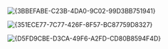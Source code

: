 ![{3BBEFABE-C23B-4DA0-9C02-99D3BB751941}](https://github.com/user-attachments/assets/8ff845db-8f38-4c2c-850b-c373359ed43a)


![{351ECE77-7C77-426F-8F57-BC87759D8327}](https://github.com/user-attachments/assets/497700d3-b02d-41a9-9a7e-cc28f4c29f3c)

![{D5FD9CBE-D3CA-49F6-A2FD-CD80B8594F4D}](https://github.com/user-attachments/assets/a35e720a-86f1-48b4-8949-193492f02d31)



